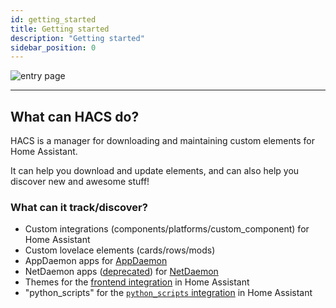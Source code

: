 ```yaml
---
id: getting_started
title: Getting started
description: "Getting started"
sidebar_position: 0
---
```


![entry page](/assets/images/panel/entry.png)

---

## What can HACS do?

HACS is a manager for downloading and maintaining custom elements for Home Assistant.

It can help you download and update elements, and can also help you discover new and awesome stuff!

### What can it track/discover?

- Custom integrations (components/platforms/custom_component) for Home Assistant
- Custom lovelace elements (cards/rows/mods)
- AppDaemon apps for [AppDaemon](https://appdaemon.readthedocs.io/en/latest/)
- NetDaemon apps ([deprecated](/docs/use/type/netdaemon.md)) for [NetDaemon](https://netdaemon.xyz/)
- Themes for the [frontend integration](https://www.home-assistant.io/components/frontend/) in Home Assistant
- "python_scripts" for the [`python_scripts` integration](https://www.home-assistant.io/components/python_script/) in Home Assistant
